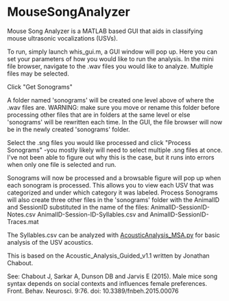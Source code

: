 # MouseSongAnalyzer

Mouse Song Analyzer is a MATLAB based GUI that aids in classifying mouse ultrasonic vocalizations (USVs).

To run, simply launch whis_gui.m, a GUI window will pop up. Here you can set your parameters of how you would like to run the analysis. In the mini file browser, navigate to the .wav files you would like to analyze. Multiple files may be selected.

Click "Get Sonograms"

A folder named 'sonograms' will be created one level above of where the .wav files are. WARNING: make sure you move or rename this folder before processing other files that are in folders at the same level or else 'sonograms' will be rewritten each time. In the GUI, the file browser will now be in the newly created 'sonograms' folder.

Select the .sng files you would like processed and click "Process Sonograms" -you mostly likely will need to select multiple .sng files at once. I've not been able to figure out why this is the case, but it runs into errors when only one file is selected and run.

Sonograms will now be processed and a browsable figure will pop up when each sonogram is processed. This allows you to view each USV that was categorized and under which category it was labeled. Process Sonograms will also create three other files in the 'sonograms' folder with the AnimalID and SessionID substituted in the name of the files: AnimalID-SessionID-Notes.csv AnimalID-Session-ID-Syllables.csv and AnimalID-SessionID-Traces.mat

The Syllables.csv can be analyzed with [AcousticAnalysis_MSA.py](https://github.com/cvargas4/MouseSongAnalyzer_AcousticAnalysis/blob/master/README.md) for basic analysis of the USV acoustics.

This is based on the Acoustic_Analysis_Guided_v1.1 written by Jonathan Chabout. 

See: Chabout J, Sarkar A, Dunson DB and Jarvis E (2015). Male mice song syntax depends on social contexts and influences
female preferences. Front. Behav. Neurosci. 9:76. doi: 10.3389/fnbeh.2015.00076 

